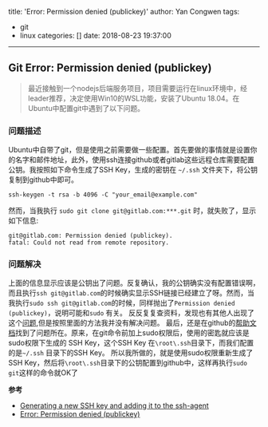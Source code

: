 title: 'Error: Permission denied (publickey)'
author: Yan Congwen
tags:
  - git
  - linux
categories: []
date: 2018-08-23 19:37:00
---
## Git Error: Permission denied (publickey)

> 最近接触到一个nodejs后端服务项目，项目需要运行在linux环境中，经leader推荐，决定使用Win10的WSL功能，安装了Ubuntu 18.04。在Ubuntu中配置git中遇到了以下问题。

### 问题描述

Ubuntu中自带了git，但是使用之前需要做一些配置。首先要做的事情就是设置你的名字和邮件地址，此外，使用ssh连接github或者gitlab这些远程仓库需要配置公钥。我按照如下命令生成了SSH Key，生成的密钥在 `~/.ssh` 文件夹下，将公钥复制到github中即可。
```
ssh-keygen -t rsa -b 4096 -C "your_email@example.com"
```

然而，当我执行 `sudo git clone git@gitlab.com:***.git` 时，就失败了，显示如下信息:
```
git@gitlab.com: Permission denied (publickey).
fatal: Could not read from remote repository.
```	

### 问题解决

上面的信息显示应该是公钥出了问题。反复确认，我的公钥确实没有配置错误啊，而且执行`ssh git@gitlab.com`的时候确实显示SSH链接已经建立了呀。然而，当我执行`sudo ssh git@gitlab.com`的时候，同样抛出了`Permission denied (publickey)`，说明可能和`sudo` 有关。	
反反复复查资料，发现也有其他人出现了这个[问题](https://gitlab.com/gitlab-com/support-forum/issues/171),但是按照里面的方法我并没有解决问题。	
最后，还是在github的[帮助文档](https://help.github.com/articles/error-permission-denied-publickey/#platform-linux)找到了问题所在。原来，在git命令前加上sudo权限后，使用的密匙就应该是 sudo权限下生成的 SSH Key，这个SSH Key 在`\root\.ssh`目录下，而我们配置的是`~/.ssh` 目录下的SSH Key。	
所以我所做的，就是使用sudo权限重新生成了SSH Key，然后将`\root\.ssh`目录下的公钥配置到github中，这样再执行`sudo git`这样的命令就OK了


**参考**
- [Generating a new SSH key and adding it to the ssh-agent](https://help.github.com/articles/generating-a-new-ssh-key-and-adding-it-to-the-ssh-agent/#platform-linux)
- [Error: Permission denied (publickey)](https://help.github.com/articles/error-permission-denied-publickey/#platform-linux)